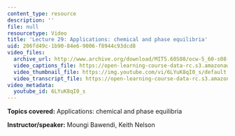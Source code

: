 ```yaml
---
content_type: resource
description: ''
file: null
resourcetype: Video
title: 'Lecture 29: Applications: chemical and phase equilibria'
uid: 206fd49c-1b90-84e6-9006-f8944c93dcd8
video_files:
  archive_url: http://www.archive.org/download/MIT5.60S08/ocw-5_60-s08-lec29_300k.mp4
  video_captions_file: https://open-learning-course-data-rc.s3.amazonaws.com/5-60-thermodynamics-kinetics-spring-2008/dc0cb98b805e57a7b5f772272b0f0cf1_6LYuK8qI0_s.vtt
  video_thumbnail_file: https://img.youtube.com/vi/6LYuK8qI0_s/default.jpg
  video_transcript_file: https://open-learning-course-data-rc.s3.amazonaws.com/5-60-thermodynamics-kinetics-spring-2008/e34eca1fdf5452443cbd1782b8f50c9d_6LYuK8qI0_s.pdf
video_metadata:
  youtube_id: 6LYuK8qI0_s
---
```


**Topics covered:** Applications: chemical and phase equilibria

**Instructor/speaker:** Moungi Bawendi, Keith Nelson